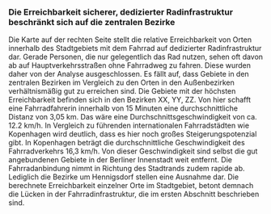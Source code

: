 ### Die Erreichbarkeit sicherer, dedizierter Radinfrastruktur beschränkt sich auf die zentralen Bezirke

Die Karte auf der rechten Seite stellt die relative Erreichbarkeit von Orten innerhalb des Stadtgebiets mit dem Fahrrad auf dedizierter Radinfrastruktur dar. Gerade Personen, die nur gelegentlich das Rad nutzen, sehen oft davon ab auf Hauptverkehrsstraßen ohne Fahrradweg zu fahren. Diese wurden daher von der Analyse ausgeschlossen. Es fällt auf, dass Gebiete in den zentralen Bezirken im Vergleich zu den Orten in den Außenbezirken verhältnismäßig 
gut zu erreichen sind. Die Gebiete mit der höchsten Erreichbarkeit befinden sich in den Bezirken XX, YY, ZZ.
Von hier schafft eine Fahrradfahrerin innerhalb von 15 Minuten eine durchschnittliche Distanz von 3,05 km.
Das wäre eine Durchschnittsgeschwindigkeit von ca. 12.2 km/h. In Vergleich zu führenden internationalen Fahrradstädten
wie Kopenhagen wird deutlich, dass es hier noch großes Steigerungspotenzial gibt. In Kopenhagen beträgt die durchschnittliche
Geschwindigkeit des Fahrradverkehrs 16,3 km/h. Von dieser Geschwindigkeit sind selbst die gut angebundenen Gebiete in
der Berliner Innenstadt weit entfernt. Die Fahrradanbindung nimmt in Richtung des Stadtrands zudem rapide ab. Lediglich
die Bezirke um Hennigsdorf stellen eine Ausnahme dar. Die berechnete Erreichbarkeit einzelner Orte im Stadtgebiet,
betont demnach die Lücken in der Fahrradinfrastruktur, die im ersten Abschnitt beschrieben sind.  
